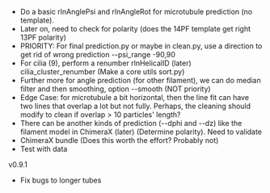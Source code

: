 - Do a basic rlnAnglePsi and rlnAngleRot for microtubule prediction (no template).
- Later on, need to check for polarity (does the 14PF template get right 13PF polarity)
- PRIORITY: For final prediction.py or maybe in clean.py, use a direction to get rid of wrong prediction --psi_range -90,90
- For cilia (9), perform a renumber rlnHelicalID (later) cilia_cluster_renumber (Make a core utils sort.py)
- Further more for angle prediction (for other filament), we can do median filter and then smoothing, option --smooth (NOT priority)
- Edge Case: for microtubule a bit horizontal, then the line fit can have two lines that overlap a lot but not fully. Perhaps, the cleaning should modify to clean if overlap > 10 particles' length?
- There can be another kinds of prediction (--dphi and --dz) like the filament model in ChimeraX (later) (Determine polarity). Need to validate
- ChimeraX bundle (Does this worth the effort? Probably not)
- Test with data

v0.9.1
 - Fix bugs to longer tubes